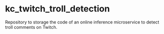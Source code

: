 # kc_twitch_troll_detection
Repository to storage the code of an online inference microservice to detect troll comments on Twitch.
